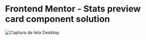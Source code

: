 # Frontend Mentor - Stats preview card component solution

![Captura de tela Desktop](/design/desktop-preview.jpg)
